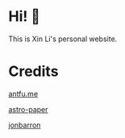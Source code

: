 # Hi! 🤔

This is Xin Li's personal website.


# Credits
[antfu.me](https://zxh.me/)

[astro-paper](https://github.com/satnaing/astro-paper)

[jonbarron](https://jonbarron.info/)